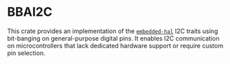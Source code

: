 # BBAI2C

This crate provides an implementation of the [`embedded-hal`](https://docs.rs/embedded-hal/) I2C traits using bit-banging on general-purpose digital pins. It enables I2C communication on microcontrollers that lack dedicated hardware support or require custom pin selection.
